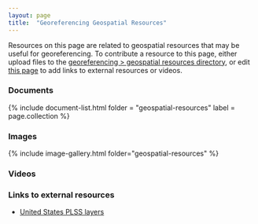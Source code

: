 ```yaml
---
layout: page
title:  "Georeferencing Geospatial Resources"
---
```


Resources on this page are related to geospatial resources that may be useful for georeferencing. To contribute a resource to this page, either upload files to the [georeferencing > geospatial resources directory](), or edit [this page]() to add links to external resources or videos.

### Documents

{% include document-list.html folder = "geospatial-resources" label = page.collection %}

### Images

{% include image-gallery.html folder="geospatial-resources" %}

### Videos



### Links to external resources

- [United States PLSS layers](https://gis.blm.gov/arcgis/rest/services/Cadastral/BLM_Natl_PLSS_CadNSDI/MapServer)

